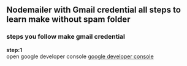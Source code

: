 ## Nodemailer with Gmail credential all steps to learn make without spam folder
### steps you follow make gmail credential
**step:1** <br/>
  open google developer console
  [google developer console](https://console.developers.google.com/projectcreate?previousPage=%2Fapis%2Fdashboard%3Fproject%3Dmailer-project-237318&folder=&organizationId=0)
